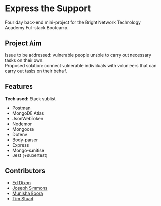 # Express the Support

Four day back-end mini-project for the Bright Network Technology Academy Full-stack Bootcamp.

## Project Aim
Issue to be addressed: vulnerable people unable to carry out necessary tasks on their own.  
Proposed solution: connect vulnerable individuals with volunteers that can carry out tasks on their behalf.

## Features


**Tech used:**
Stack sublist
* Postman
* MongoDB Atlas
* JsonWebToken
* Nodemon
* Mongoose
* Dotenv
* Body-parser
* Express
* Mongo-sanitise
* Jest (+supertest)


## Contributors
* [Ed Dixon](https://github.com/EdDixon95)
* [Joseph Simmons](https://github.com/JosephSimmons)
* [Munisha Boora](https://github.com/munishaboora)
* [Tim Stuart](https://github.com/timstu98)


